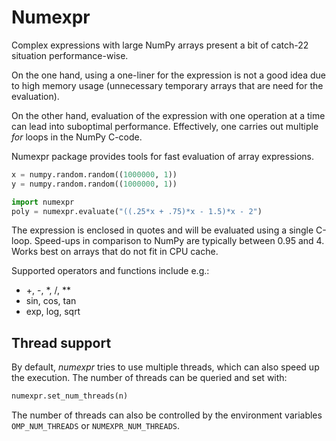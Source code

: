 <!-- Title: Speeding up complex expressions with Numexpr -->

<!-- Short description:

In this article we show how to speed up complex expressions with Numexpr.

-->

# Numexpr

Complex expressions with large NumPy arrays present a bit of catch-22
situation performance-wise.

On the one hand, using a one-liner for the expression is not a good idea due
to high memory usage (unnecessary temporary arrays that are need for the
evaluation).

On the other hand, evaluation of the expression with one operation at a time
can lead into suboptimal performance. Effectively, one carries out multiple
*for* loops in the NumPy C-code.

Numexpr package provides tools for fast evaluation of array expressions.

~~~python
x = numpy.random.random((1000000, 1))
y = numpy.random.random((1000000, 1))

import numexpr
poly = numexpr.evaluate("((.25*x + .75)*x - 1.5)*x - 2")
~~~

The expression is enclosed in quotes and will be evaluated using a single
C-loop. Speed-ups in comparison to NumPy are typically between 0.95 and 4.
Works best on arrays that do not fit in CPU cache.

Supported operators and functions include e.g.:

  - +, -, \*, /, \*\*
  - sin, cos, tan
  - exp, log, sqrt

## Thread support

By default, *numexpr* tries to use multiple threads, which can also speed up
the execution. The number of threads can be queried and set with:

~~~python
numexpr.set_num_threads(n)
~~~

The number of threads can also be controlled by the environment variables
`OMP_NUM_THREADS` or `NUMEXPR_NUM_THREADS`.
